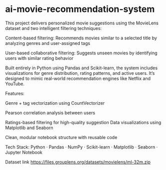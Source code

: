 # ai-movie-recommendation-system
This project delivers personalized movie suggestions using the MovieLens dataset and two intelligent filtering techniques:

Content-based filtering: Recommends movies similar to a selected title by analyzing genres and user-assigned tags

User-based collaborative filtering: Suggests unseen movies by identifying users with similar rating behavior

Built entirely in Python using Pandas and Scikit-learn, the system includes visualizations for genre distribution, rating patterns, and active users. It’s designed to mimic real-world recommendation engines like Netflix and YouTube.

Features:

Genre + tag vectorization using CountVectorizer

Pearson correlation analysis between users

Ratings-based filtering for high-quality suggestion
Data visualizations using Matplotlib and Seaborn

Clean, modular notebook structure with reusable code

Tech Stack: Python · Pandas · NumPy · Scikit-learn · Matplotlib · Seaborn · Jupyter Notebook

Dataset link https://files.grouplens.org/datasets/movielens/ml-32m.zip
